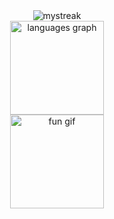 <div align="center">
  <img src="https://github-readme-streak-stats.herokuapp.com/?user=ryuk4real&theme=tokyonight" alt="mystreak"/>
</div>
<div align="center">
  <img src="https://github-readme-stats.vercel.app/api/top-langs?username=ryuk4real&locale=en&hide_title=false&layout=compact&card_width=320&langs_count=5&theme=dracula&hide_border=false" height="150" alt="languages graph"  />
</div>
<div align="center">
  <img src="https://media.tenor.com/BFLvU0UB74AAAAAM/office-sentence.gif" height="150" alt="fun gif"/>
</div>
